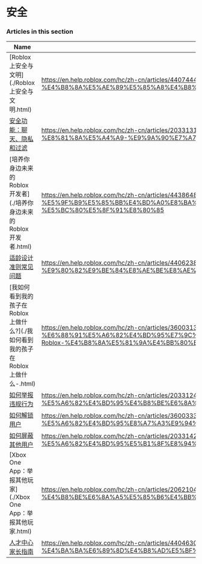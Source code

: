 # 安全  
### Articles in this section
Name|URL
-|-
[Roblox 上安全与文明](./Roblox 上安全与文明.html) |https://en.help.roblox.com/hc/zh-cn/articles/4407444339348-Roblox-%E4%B8%8A%E5%AE%89%E5%85%A8%E4%B8%8E%E6%96%87%E6%98%8E
[安全功能：聊天、隐私和过滤](./安全功能：聊天、隐私和过滤.html) |https://en.help.roblox.com/hc/zh-cn/articles/203313120-%E5%AE%89%E5%85%A8%E5%8A%9F%E8%83%BD-%E8%81%8A%E5%A4%A9-%E9%9A%90%E7%A7%81%E5%92%8C%E8%BF%87%E6%BB%A4
[培养你身边未来的 Roblox 开发者](./培养你身边未来的 Roblox 开发者.html) |https://en.help.roblox.com/hc/zh-cn/articles/4438648708756-%E5%9F%B9%E5%85%BB%E4%BD%A0%E8%BA%AB%E8%BE%B9%E6%9C%AA%E6%9D%A5%E7%9A%84-Roblox-%E5%BC%80%E5%8F%91%E8%80%85
[适龄设计准则常见问题](./适龄设计准则常见问题.html) |https://en.help.roblox.com/hc/zh-cn/articles/4406238486676-%E9%80%82%E9%BE%84%E8%AE%BE%E8%AE%A1%E5%87%86%E5%88%99%E5%B8%B8%E8%A7%81%E9%97%AE%E9%A2%98
[我如何看到我的孩子在 Roblox 上做什么?](./我如何看到我的孩子在 Roblox 上做什么-.html) |https://en.help.roblox.com/hc/zh-cn/articles/360031384652-%E6%88%91%E5%A6%82%E4%BD%95%E7%9C%8B%E5%88%B0%E6%88%91%E7%9A%84%E5%AD%A9%E5%AD%90%E5%9C%A8-Roblox-%E4%B8%8A%E5%81%9A%E4%BB%80%E4%B9%88
[如何举报违规行为](./如何举报违规行为.html) |https://en.help.roblox.com/hc/zh-cn/articles/203312410-%E5%A6%82%E4%BD%95%E4%B8%BE%E6%8A%A5%E8%BF%9D%E8%A7%84%E8%A1%8C%E4%B8%BA
[如何解锁用户](./如何解锁用户.html) |https://en.help.roblox.com/hc/zh-cn/articles/360033386312-%E5%A6%82%E4%BD%95%E8%A7%A3%E9%94%81%E7%94%A8%E6%88%B7
[如何屏蔽其他用户](./如何屏蔽其他用户.html) |https://en.help.roblox.com/hc/zh-cn/articles/203314270-%E5%A6%82%E4%BD%95%E5%B1%8F%E8%94%BD%E5%85%B6%E4%BB%96%E7%94%A8%E6%88%B7
[Xbox One App：举报其他玩家](./Xbox One App：举报其他玩家.html) |https://en.help.roblox.com/hc/zh-cn/articles/206210440-Xbox-One-App-%E4%B8%BE%E6%8A%A5%E5%85%B6%E4%BB%96%E7%8E%A9%E5%AE%B6
[人才中心家长指南](./人才中心家长指南.html) |https://en.help.roblox.com/hc/zh-cn/articles/4404630280980-%E4%BA%BA%E6%89%8D%E4%B8%AD%E5%BF%83%E5%AE%B6%E9%95%BF%E6%8C%87%E5%8D%97